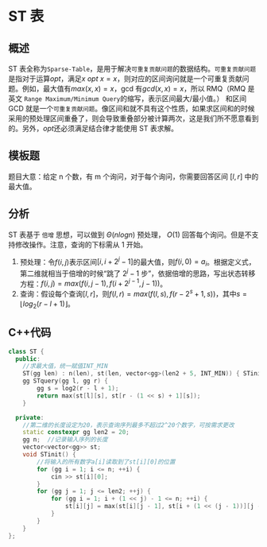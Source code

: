 # ST 表

## 概述

ST 表全称为`Sparse-Table`，是用于解决`可重复贡献问题`的数据结构。`可重复贡献问题`是指对于运算$opt$，满足$x\ opt\ x=x$，则对应的区间询问就是一个可重复贡献问题。例如，最大值有$max(x,x)=x$，gcd 有$gcd(x,x)=x$，所以 RMQ（RMQ 是英文 `Range Maximum/Minimum Query`的缩写，表示区间最大/最小值。） 和区间 GCD 就是一个`可重复贡献问题`。像区间和就不具有这个性质，如果求区间和的时候采用的预处理区间重叠了，则会导致重叠部分被计算两次，这是我们所不愿意看到的。另外，$opt$还必须满足结合律才能使用 ST 表求解。

## 模板题

题目大意：给定 n 个数，有 m 个询问，对于每个询问，你需要回答区间 $[l,r]$ 中的最大值。

## 分析

ST 表基于 `倍增` 思想，可以做到 $\Theta (nlogn)$ 预处理， $O(1)$ 回答每个询问。但是不支持修改操作。注意，查询的下标需从 1 开始。

1. 预处理：令$f(i,j)$表示区间$[i,i+2^j-1]$的最大值，则$f(i,0)=a_i$。根据定义式，第二维就相当于倍增的时候“跳了 $2^j-1$ 步”，依据倍增的思路，写出状态转移方程：$f(i,j)=max(f(i,j-1),f(i+2^{j-1},j-1))$。
2. 查询：假设每个查询$[l,r]$，则$f(l,r)=max(f(l,s),f(r-2^s+1,s))$，其中$s=\lfloor log_2 (r-l+1) \rfloor$。

## C++代码

```cpp
class ST {
  public:
    //求最大值，统一赋值INT_MIN
    ST(gg len) : n(len), st(len, vector<gg>(len2 + 5, INT_MIN)) { STinit(); }
    gg STquery(gg l, gg r) {
        gg s = log2(r - l + 1);
        return max(st[l][s], st[r - (1 << s) + 1][s]);
    }

  private:
    //第二维的长度设定为20，表示查询序列最多不超过2^20个数字，可按需求更改
    static constexpr gg len2 = 20;
    gg n;  //记录输入序列的长度
    vector<vector<gg>> st;
    void STinit() {
        //将输入的所有数字a[i]读取到了st[i][0]的位置
        for (gg i = 1; i <= n; ++i) {
            cin >> st[i][0];
        }
        for (gg j = 1; j <= len2; ++j) {
            for (gg i = 1; i + (1 << j) - 1 <= n; ++i) {
                st[i][j] = max(st[i][j - 1], st[i + (1 << (j - 1))][j - 1]);
            }
        }
    }
};
```
